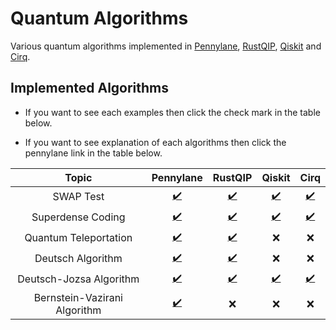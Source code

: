 # Quantum Algorithms

Various quantum algorithms implemented in [Pennylane](https://pennylane.ai/), [RustQIP](https://github.com/Renmusxd/RustQIP), [Qiskit](https://qiskit.org/) and [Cirq](https://quantumai.google/cirq).

## Implemented Algorithms

- If you want to see each examples then click the check mark in the table below.

- If you want to see explanation of each algorithms then click the pennylane link in the table below.

|            Topic             |                         Pennylane                         |                     RustQIP                      |                           Qiskit                            |                           Cirq                            |
|:----------------------------:|:---------------------------------------------------------:|:------------------------------------------------:|:-----------------------------------------------------------:|:---------------------------------------------------------:|
|          SWAP Test           |     [:heavy_check_mark:](./notebook/swap_test.ipynb)      |   [:heavy_check_mark:](./src/bin/swap_test.rs)   |   [:heavy_check_mark:](./notebook_qiskit/swap_test.ipynb)   |   [:heavy_check_mark:](./notebook_cirq/swap_test.ipynb)   |
|      Superdense Coding       |     [:heavy_check_mark:](./notebook/superdense.ipynb)     |  [:heavy_check_mark:](./src/bin/superdense.rs)   |  [:heavy_check_mark:](./notebook_qiskit/superdense.ipynb)   |  [:heavy_check_mark:](./notebook_cirq/superdense.ipynb)   |
|    Quantum Teleportation     |      [:heavy_check_mark:](./notebook/teleport.ipynb)      |   [:heavy_check_mark:](./src/bin/teleport.rs)    |                             :x:                             |                            :x:                            |
|      Deutsch Algorithm       |      [:heavy_check_mark:](./notebook/deutsch.ipynb)       |    [:heavy_check_mark:](./src/bin/deutsch.rs)    |                             :x:                             |                            :x:                            |
|   Deutsch-Jozsa Algorithm    |   [:heavy_check_mark:](./notebook/deutsch_jozsa.ipynb)    | [:heavy_check_mark:](./src/bin/deutsch_jozsa.rs) | [:heavy_check_mark:](./notebook_qiskit/deutsch_jozsa.ipynb) | [:heavy_check_mark:](./notebook_cirq/deutsch_jozsa.ipynb) |
| Bernstein-Vazirani Algorithm | [:heavy_check_mark:](./notebook/bernstein_vazirani.ipynb) |                       :x:                        |                             :x:                             |                            :x:                            |